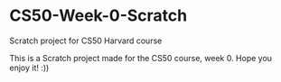 # CS50-Week-0-Scratch
Scratch project for CS50 Harvard course

This is a Scratch project made for the CS50 course, week 0. Hope you enjoy it! :))
